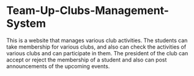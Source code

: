 # Team-Up-Clubs-Management-System
This is a website that manages various club activities. The students can take membership for  various clubs, and also can check the activities of various clubs and can participate in them. The president of the  club can accept or reject the membership of a student and also can post announcements of the upcoming events.
